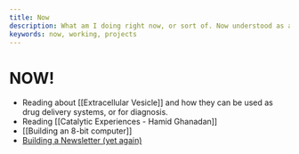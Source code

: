 ```yaml
---
title: Now
description: What am I doing right now, or sort of. Now understood as a continuum and not as an instant.
keywords: now, working, projects
---
```

# NOW!
- Reading about [[Extracellular Vesicle]] and how they can be used as drug delivery systems, or for diagnosis.
- Reading [[Catalytic Experiences - Hamid Ghanadan]]
- [[Building an 8-bit computer]]
- [Building a Newsletter (yet again)](http://newsletter.aquiles.me/)